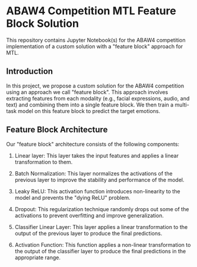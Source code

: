 # ABAW4 Competition MTL Feature Block Solution
This repository contains Jupyter Notebook(s) for the ABAW4 competition implementation of a custom solution with a "feature block" approach for MTL.

## Introduction
In this project, we propose a custom solution for the ABAW4 competition using an approach we call "feature block". 
This approach involves extracting features from each modality (e.g., facial expressions, audio, and text) and combining them into a single feature block. 
We then train a multi-task model on this feature block to predict the target emotions.

## Feature Block Architecture
Our "feature block" architecture consists of the following components:

1. Linear layer: This layer takes the input features and applies a linear transformation to them.

2. Batch Normalization: This layer normalizes the activations of the previous layer to improve the stability and performance of the model.

3. Leaky ReLU: This activation function introduces non-linearity to the model and prevents the "dying ReLU" problem.

4. Dropout: This regularization technique randomly drops out some of the activations to prevent overfitting and improve generalization.

5. Classifier Linear Layer: This layer applies a linear transformation to the output of the previous layer to produce the final predictions.

6. Activation Function: This function applies a non-linear transformation to the output of the classifier layer to produce the final predictions in the appropriate range.

